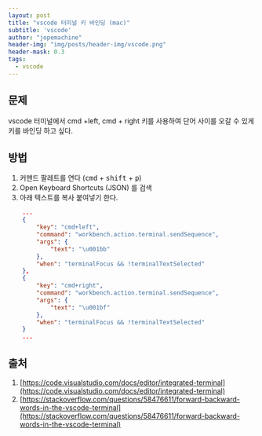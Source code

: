 ```yaml
---
layout: post
title: "vscode 터미널 키 바인딩 (mac)"
subtitle: 'vscode'
author: "jopemachine"
header-img: "img/posts/header-img/vscode.png"
header-mask: 0.3
tags:
  - vscode
---
```


## 문제

vscode 터미널에서 cmd +left, cmd + right 키를 사용하여 단어 사이를 오갈 수 있게 키를 바인딩 하고 싶다.

## 방법

1. 커맨드 팔레트를 연다 (<kbd>cmd</kbd> + <kbd>shift</kbd> + <kbd>p</kbd>)
2. Open Keyboard Shortcuts (JSON) 를 검색
3. 아래 텍스트를 복사 붙여넣기 한다.

```json
    ...
    {
        "key": "cmd+left",
        "command": "workbench.action.terminal.sendSequence",
        "args": {
            "text": "\u001bb"
        },
        "when": "terminalFocus && !terminalTextSelected"
    },
    {
        "key": "cmd+right",
        "command": "workbench.action.terminal.sendSequence",
        "args": {
            "text": "\u001bf"
        },
        "when": "terminalFocus && !terminalTextSelected"
    }
    ...
```

## 출처

1. [https://code.visualstudio.com/docs/editor/integrated-terminal](https://code.visualstudio.com/docs/editor/integrated-terminal)
2. [https://stackoverflow.com/questions/58476611/forward-backward-words-in-the-vscode-terminal](https://stackoverflow.com/questions/58476611/forward-backward-words-in-the-vscode-terminal)